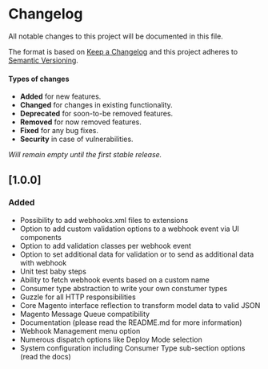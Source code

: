 Changelog
====================
All notable changes to this project will be documented in this file.

The format is based on [Keep a Changelog](http://keepachangelog.com/en/1.0.0/)
and this project adheres to [Semantic Versioning](http://semver.org/spec/v2.0.0.html).

#### Types of changes
- **Added** for new features.
- **Changed** for changes in existing functionality.
- **Deprecated** for soon-to-be removed features.
- **Removed** for now removed features.
- **Fixed** for any bug fixes.
- **Security** in case of vulnerabilities.

*Will remain empty until the first stable release.*

## [1.0.0]

### Added
- Possibility to add webhooks.xml files to extensions
- Option to add custom validation options to a webhook event via UI components
- Option to add validation classes per webhook event
- Option to set additional data for validation or to send as additional data with webhook
- Unit test baby steps
- Ability to fetch webhook events based on a custom name
- Consumer type abstraction to write your own constumer types
- Guzzle for all HTTP responsibilities
- Core Magento interface reflection to transform model data to valid JSON
- Magento Message Queue compatibility
- Documentation (please read the README.md for more information)
- Webhook Management menu option
- Numerous dispatch options like Deploy Mode selection
- System configuration including Consumer Type sub-section options (read the docs)